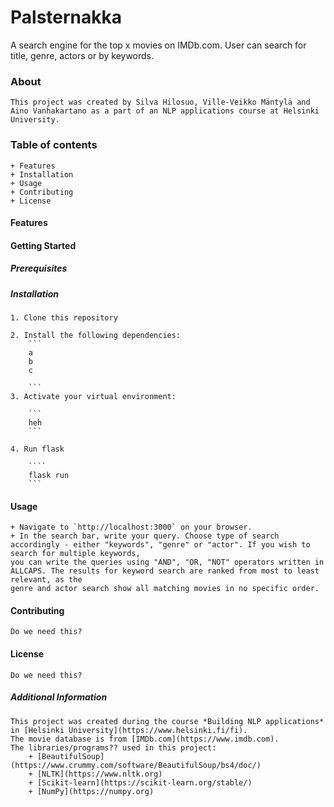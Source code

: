 # Palsternakka

A search engine for the top x movies on IMDb.com. User can search for title, genre, actors or by keywords.

### About

    This project was created by Silva Hilosuo, Ville-Veikko Mäntylä and Aino Vanhakartano as a part of an NLP applications course at Helsinki University.

### Table of contents

    + Features
    + Installation
    + Usage
    + Contributing
    + License

#### Features

#### Getting Started

##### Prerequisites
    

##### Installation

    1. Clone this repository

    2. Install the following dependencies:
        ```
        a
        b
        c

        ```
    3. Activate your virtual environment:

        ```
        heh
        ```

    4. Run flask

        ````
        flask run
        ```

#### Usage

    + Navigate to `http://localhost:3000` on your browser.
    + In the search bar, write your query. Choose type of search accordingly - either "keywords", "genre" or "actor". If you wish to search for multiple keywords,
    you can write the queries using "AND", "OR, "NOT" operators written in ALLCAPS. The results for keyword search are ranked from most to least relevant, as the
    genre and actor search show all matching movies in no specific order.

    

#### Contributing

    Do we need this?


#### License

    Do we need this?
    

##### Additional Information

    This project was created during the course *Building NLP applications* in [Helsinki University](https://www.helsinki.fi/fi).
    The movie database is from [IMDb.com](https://www.imdb.com).
    The libraries/programs?? used in this project:
        + [BeautifulSoup](https://www.crummy.com/software/BeautifulSoup/bs4/doc/)
        + [NLTK](https://www.nltk.org)
        + [Scikit-learn](https://scikit-learn.org/stable/)
        + [NumPy](https://numpy.org)

    


